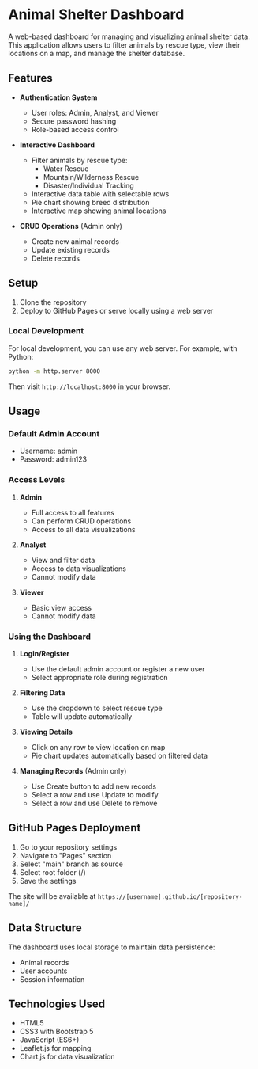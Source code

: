 # Animal Shelter Dashboard

A web-based dashboard for managing and visualizing animal shelter data. This application allows users to filter animals by rescue type, view their locations on a map, and manage the shelter database.

## Features

- **Authentication System**
  - User roles: Admin, Analyst, and Viewer
  - Secure password hashing
  - Role-based access control

- **Interactive Dashboard**
  - Filter animals by rescue type:
    - Water Rescue
    - Mountain/Wilderness Rescue
    - Disaster/Individual Tracking
  - Interactive data table with selectable rows
  - Pie chart showing breed distribution
  - Interactive map showing animal locations

- **CRUD Operations** (Admin only)
  - Create new animal records
  - Update existing records
  - Delete records

## Setup

1. Clone the repository
2. Deploy to GitHub Pages or serve locally using a web server

### Local Development

For local development, you can use any web server. For example, with Python:

```bash
python -m http.server 8000
```

Then visit `http://localhost:8000` in your browser.

## Usage

### Default Admin Account
- Username: admin
- Password: admin123

### Access Levels

1. **Admin**
   - Full access to all features
   - Can perform CRUD operations
   - Access to all data visualizations

2. **Analyst**
   - View and filter data
   - Access to data visualizations
   - Cannot modify data

3. **Viewer**
   - Basic view access
   - Cannot modify data

### Using the Dashboard

1. **Login/Register**
   - Use the default admin account or register a new user
   - Select appropriate role during registration

2. **Filtering Data**
   - Use the dropdown to select rescue type
   - Table will update automatically

3. **Viewing Details**
   - Click on any row to view location on map
   - Pie chart updates automatically based on filtered data

4. **Managing Records** (Admin only)
   - Use Create button to add new records
   - Select a row and use Update to modify
   - Select a row and use Delete to remove

## GitHub Pages Deployment

1. Go to your repository settings
2. Navigate to "Pages" section
3. Select "main" branch as source
4. Select root folder (/)
5. Save the settings

The site will be available at `https://[username].github.io/[repository-name]/`

## Data Structure

The dashboard uses local storage to maintain data persistence:
- Animal records
- User accounts
- Session information

## Technologies Used

- HTML5
- CSS3 with Bootstrap 5
- JavaScript (ES6+)
- Leaflet.js for mapping
- Chart.js for data visualization
